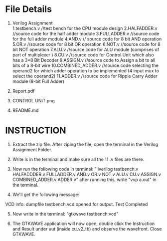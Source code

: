
# File Details
1. Verilog Assignment   
   1.testbench.v     //test bench for the CPU module design
   2.HALFADDER.v //source code for the half adder module
   3.FULLADDER.v   //source code for the full adder module
   4.AND.v       // source code for 8 bit AND operation
   5.OR.v         //source code for 8 bit OR operation
   6.NOT.v         //source code for 8 bit NOT operation
   7.ALU.v          //source code for ALU module (comprises of part of multiplexer )
   8.CU.v        //source code for Control Unit which also has a 3*8 Bit Decoder
   9.ASSIGN.v        //source code to Assign a bit to all bits of a 8-bit wire
   10.COMBINED_ADDER.v     //source code selecting the operand2 for which adder operation to be implemented (4 input mux to select the operand2)
   11.ADDER.v //source code for Ripple Carry Adder module (8-bit Full Adder)

2. Report.pdf
3. CONTROL UNIT.png
3. README.md


# INSTRUCTION
1. Extract the zip file. After ziping the file, open the terminal in the Verilog Assignment Folder. 

2. Write ls in the terminal and make sure all the 11 .v files are there.

3. Now run the following code in terminal:
" iverilog testbench.v HALFADDDER.v FULLADDER.v AND.v OR.v NOT.v ALU.v CU.v ASSIGN.v COMBINED_ADDER.v ADDER.v"
after running this, write "vvp a.out" in the terminal.

4. We'll get the following message:

VCD info: dumpfile testbench.vcd opened for output.
Test Completed

5. Now write in the terminal:
"gtkwave testbench.vcd"

6. The GTKWAVE application will now open, double click the Instruction and Result under uut (inside cu_v2_tb) and observe the wavefront. Close GTKWAVE.


